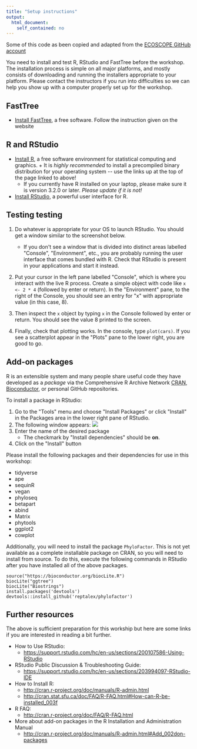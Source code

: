 ```yaml
---
title: "Setup instructions"
output:
  html_document:
    self_contained: no
---
```


Some of this code as been copied and adapted from the [ECOSCOPE GitHub account](https://github.com/EDUCE-UBC) 

You need to install and test R, RStudio and FastTree before the workshop.
The installation process is simple on all major platforms, and mostly
consists of downloading and running the installers appropriate to your
platform. Please contact the instructors if you run into difficulties
so we can help you show up with a computer properly set up for the
workshop.

## FastTree

* [Install FastTree](http://www.microbesonline.org/fasttree/#Install), a free software. Follow the instruction given on the website

## R and RStudio

* [Install R](http://www.r-project.org), a free software environment for statistical
  computing and graphics.
      + It is _highly recommended_ to install a precompiled binary
  distribution for your operating system -- use the links up at the
  top of the page linked to above!
    + If you currently have R installed on your laptop, please make sure it is version 3.2.0 or later. *Please update if it is not!*
* [Install RStudio](https://www.rstudio.com/products/rstudio/download/), a powerful user interface for R.

## Testing testing

1. Do whatever is appropriate for your OS to launch RStudio. You should
  get a window similar to the screenshot below.
    +  If you don't see a window that is divided into distinct areas
  labelled "Console", "Environment", etc., you are probably running
  the user interface that comes bundled with R. Check that RStudio is
  present in your applications and start it instead.
  
2. Put your cursor in the left pane labelled "Console", which is where you
  interact with the live R process. Create a simple object with code
  like `x <- 2 * 4` (followed by enter or return). In the
  "Environment" pane, to the right of the Console, you should see an
  entry for "x" with appropriate value (in this case, 8).
  
3. Then inspect the `x` object by typing `x` in the Console followed by
  enter or return. You should see the value 8 printed to the screen.

4. Finally, check that plotting works. In the console, type
  `plot(cars)`. If you see a scatterplot appear in the "Plots" pane to the lower right,
  you are good to go.


## Add-on packages

R is an extensible system and many people share useful code they
have developed as a _package_ via the Comprehensive R Archive
  Network [CRAN](https://cran.r-project.org/), [Bioconductor](https://www.bioconductor.org/), or personal GitHub repositories. 

To install a
package in RStudio:

1. Go to the "Tools" menu and choose  "Install Packages" or click "Install" in the Packages area in the lower right pane of RStudio.
2. The following window appears: ![](images/packages_screenshot.png)
3. Enter the name of the desired package
    + The checkmark by
   "Install dependencies" should be **on**.
4. Click on the "Install" button

Please install the following packages and their dependencies for use in this workshop:

* tidyverse 
* ape
* sequinR
* vegan
* phyloseq
* betapart
* abind
* Matrix
* phytools
* ggplot2
* cowplot

Additionally, you will need to install the package `PhyloFactor`. This is not yet
available as a complete installable package on CRAN, so you will need to install
from source. To do this, execute the following commands in RStudio after you 
have installed all of the above packages.

```{r}
source("https://bioconductor.org/biocLite.R")
biocLite("ggtree")
biocLite("Biostrings")
install.packages('devtools')
devtools::install_github('reptalex/phylofactor')
```

## Further resources

The above is sufficient preparation for this workship but here are some links if you are interested in reading a bit further.

* How to Use RStudio:
    - <https://support.rstudio.com/hc/en-us/sections/200107586-Using-RStudio>
* RStudio Public Discussion & Troubleshooting Guide:
    - <https://support.rstudio.com/hc/en-us/sections/203994097-RStudio-IDE>
* How to Install R:
    - <http://cran.r-project.org/doc/manuals/R-admin.html>
    - <http://cran.stat.sfu.ca/doc/FAQ/R-FAQ.html#How-can-R-be-installed_003f>
* R FAQ:
    - <http://cran.r-project.org/doc/FAQ/R-FAQ.html>
* More about add-on packages in the R Installation and Administration Manual
     - <http://cran.r-project.org/doc/manuals/R-admin.html#Add_002don-packages>
     


